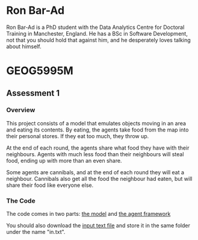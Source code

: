 # Ron Bar-Ad

Ron Bar-Ad is a PhD student with the Data Analytics Centre for Doctoral Training in Manchester, England. He has a BSc in Software Development, not that you should hold that against him, and he desperately loves talking about himself.



# GEOG5995M

## Assessment 1

### Overview<br>

This project consists of a model that emulates objects moving in an area and eating its contents. By eating, the agents take food from the map into their personal stores. If they eat too much, they throw up.

At the end of each round, the agents share what food they have with their neighbours. Agents with much less food than their neighbours will steal food, ending up with more than an even share.

Some agents are cannibals, and at the end of each round they will eat a neighbour. Cannibals also get all the food the neighbour had eaten, but will share their food like everyone else.


### The Code

The code comes in two parts: [the model](https://github.com/RonBar-Ad/gyrba.github.io/blob/master/model.py) and [the agent framework](https://github.com/RonBar-Ad/gyrba.github.io/blob/master/agentframework.py)

You should also download the [input text file](href="https://github.com/RonBar-Ad/gyrba.github.io/blob/master/in.txt) and store it in the same folder under the name "in.txt".